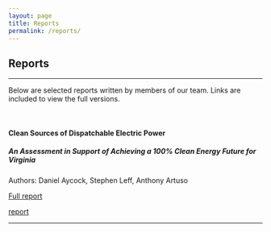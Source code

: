 ```yaml
---
layout: page
title: Reports
permalink: /reports/
---
```

## Reports
***

Below are selected reports written by members of our team. Links are included to view the full versions.

<br/>

#### __Clean Sources of Dispatchable Electric Power__
##### *An Assessment in Support of Achieving a 100% Clean Energy Future for Virginia*

Authors: Daniel Aycock, Stephen Leff, Anthony Artuso

[Full report](/cleanenergyva.github.io/reports/CleanDispatchablePowerforVA.pdf)

[report](/cleanenergyva.github.io/reports/clean.md)

***
